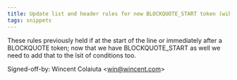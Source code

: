 ```yaml
---
title: Update list and header rules for new BLOCKQUOTE_START token (wikitext, 9e985ab)
tags: snippets
---
```


These rules previously held if at the start of the line or immediately after a BLOCKQUOTE token; now that we have BLOCKQUOTE_START as well we need to add that to the lsit of conditions too.

Signed-off-by: Wincent Colaiuta &lt;win@wincent.com&gt;
